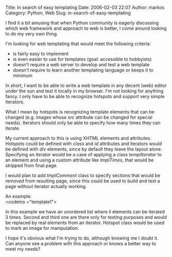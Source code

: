 Title: In search of easy templating
Date: 2006-02-03 22:07
Author: markos
Category: Python, Web
Slug: in-search-of-easy-templating

I find it a bit amusing that when Python community is eagerly discussing
which web framework and approach to web is better, I come around looking
to do my very own thing.

I'm looking for web templating that would meet the following criteria:

-   is fairly easy to implement
-   is even easier to use for templates (goal: accessible to hobbyists)
-   doesn't require a web server to develop and test a web template
-   doesn't require to learn another templating language or keeps it to
    minimum

In short, I want to be able to write a web template in any decent (web)
editor under the sun and test it locally in my browser. I'm not looking
for anything fancy. I only have to be able to recognize hotspots and
support very simple iterators.

What I mean by hotspots is recognizing template elements that can be
changed (e.g. images whose *src* attribute can be changed for special
needs). Iterators should only be able to specify how many times they can
iterate.

My current approach to this is using XHTML elements and attributes.
Hotspots could be defined with *class* and *id* attributes and iterators
would be defined with *div* elements, since by default they leave the
layout alone. Specifying an iterator would be a case of applying a class
*templIterator* to an element and using a custom attribute like
*tmplTimes*, that would be stripped from final page.

I would plan to add *tmplComment* class to specify sections that would
be removed from resulting page, since this could be used to build and
test a page without iterator actually working.

An example:  
<codeins ="template1"></codeins>

In this example we have an unordered list where *li* elements can be
iterated 3 times. Second and third one are there only for testing
purposes and would be replaced by real elements from an iterator.
Hotspot class would be used to mark an image for manipulation.

I hope it's obvious what I'm trying to do, although knowing me I doubt
it. Can anyone see a problem with this approach or knows a better way to
meet my needs?

